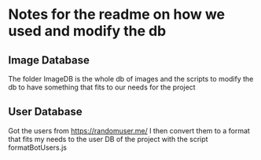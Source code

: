 # Notes for the readme on how we used and modify the db

## Image Database

The folder ImageDB is the whole db of images and the scripts to modify the db to have something that fits to our needs for the project

## User Database

Got the users from https://randomuser.me/
I then convert them to a format that fits my needs to the user DB of the project with the script formatBotUsers.js
